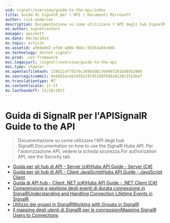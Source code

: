 ```yaml
---
uid: signalr/overview/guide-to-the-api/index
title: Guida di SignalR per l'API | Documenti Microsoft
author: rick-anderson
description: Documentazione su come utilizzare l'API degli hub SignalR. Per l'autorizzazione API, vedere la scheda sicurezza.
ms.author: aspnetcontent
manager: wpickett
ms.date: 09/19/2014
ms.topic: article
ms.assetid: af69e8d2-efdd-4d0b-9bbc-95353a65c0db
ms.technology: dotnet-signalr
ms.prod: .net-framework
msc.legacyurl: /signalr/overview/guide-to-the-api
msc.type: chapter
ms.openlocfilehash: 119b21af75576c269b5d81769897281bd05b2986
ms.sourcegitcommit: 9a9483aceb34591c97451997036a9120c3fe2baf
ms.translationtype: MT
ms.contentlocale: it-IT
ms.lasthandoff: 11/10/2017
---
```

<a name="signalr-guide-to-the-api"></a><span data-ttu-id="7b7aa-104">Guida di SignalR per l'API</span><span class="sxs-lookup"><span data-stu-id="7b7aa-104">SignalR Guide to the API</span></span>
====================
> <span data-ttu-id="7b7aa-105">Documentazione su come utilizzare l'API degli hub SignalR.</span><span class="sxs-lookup"><span data-stu-id="7b7aa-105">Documentation on how to use the SignalR Hubs API.</span></span> <span data-ttu-id="7b7aa-106">Per l'autorizzazione API, vedere la scheda sicurezza.</span><span class="sxs-lookup"><span data-stu-id="7b7aa-106">For authorization API, see the Security tab.</span></span>


- [<span data-ttu-id="7b7aa-107">Guida per gli hub di API - Server (c#)</span><span class="sxs-lookup"><span data-stu-id="7b7aa-107">Hubs API Guide - Server (C#)</span></span>](hubs-api-guide-server.md)
- [<span data-ttu-id="7b7aa-108">Guida per gli hub di API - Client JavaScript</span><span class="sxs-lookup"><span data-stu-id="7b7aa-108">Hubs API Guide - JavaScript Client</span></span>](hubs-api-guide-javascript-client.md)
- [<span data-ttu-id="7b7aa-109">Guida di API hub - Client .NET (c#)</span><span class="sxs-lookup"><span data-stu-id="7b7aa-109">Hubs API Guide - .NET Client (C#)</span></span>](hubs-api-guide-net-client.md)
- [<span data-ttu-id="7b7aa-110">Comprensione e gestione degli eventi di durata connessione in SignalR</span><span class="sxs-lookup"><span data-stu-id="7b7aa-110">Understanding and Handling Connection Lifetime Events in SignalR</span></span>](handling-connection-lifetime-events.md)
- [<span data-ttu-id="7b7aa-111">Utilizzo dei gruppi in SignalR</span><span class="sxs-lookup"><span data-stu-id="7b7aa-111">Working with Groups in SignalR</span></span>](working-with-groups.md)
- [<span data-ttu-id="7b7aa-112">Il mapping degli utenti di SignalR per le connessioni</span><span class="sxs-lookup"><span data-stu-id="7b7aa-112">Mapping SignalR Users to Connections</span></span>](mapping-users-to-connections.md)
